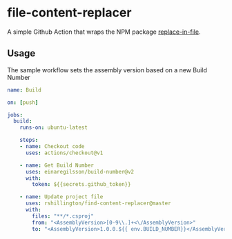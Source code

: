 # file-content-replacer

A simple Github Action that wraps the NPM package [replace-in-file](https://www.npmjs.com/package/replace-in-file).

## Usage

The sample workflow sets the assembly version based on a new Build Number

```yaml
name: Build

on: [push]

jobs:
  build:
    runs-on: ubuntu-latest

    steps:
    - name: Checkout code
      uses: actions/checkout@v1

    - name: Get Build Number
      uses: einaregilsson/build-number@v2
      with:
        token: ${{secrets.github_token}}

    - name: Update project file
      uses: rshillington/find-content-replacer@master
      with:
        files: "**/*.csproj"
        from: "<AssemblyVersion>[0-9\\.]+<\/AssemblyVersion>"
        to: "<AssemblyVersion>1.0.0.${{ env.BUILD_NUMBER}}</AssemblyVersion>"

```
